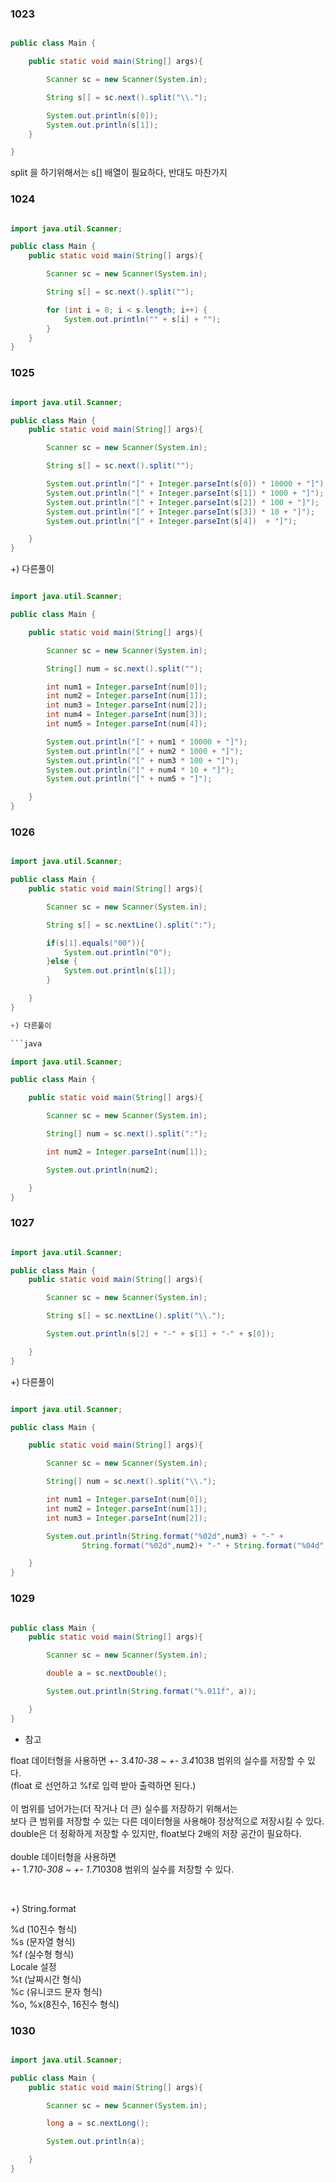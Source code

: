 ### 1023

```java

public class Main {

    public static void main(String[] args){

        Scanner sc = new Scanner(System.in);

        String s[] = sc.next().split("\\.");

        System.out.println(s[0]);
        System.out.println(s[1]);
    }

}

```

split 을 하기위해서는 s[] 배열이 필요하다, 반대도 마찬가지

### 1024

```java

import java.util.Scanner;

public class Main {
    public static void main(String[] args){

        Scanner sc = new Scanner(System.in);

        String s[] = sc.next().split("");

        for (int i = 0; i < s.length; i++) {
            System.out.println("" + s[i] + "");
        }
    }
}

```


### 1025

```java

import java.util.Scanner;

public class Main {
    public static void main(String[] args){

        Scanner sc = new Scanner(System.in);

        String s[] = sc.next().split("");

        System.out.println("[" + Integer.parseInt(s[0]) * 10000 + "]");
        System.out.println("[" + Integer.parseInt(s[1]) * 1000 + "]");
        System.out.println("[" + Integer.parseInt(s[2]) * 100 + "]");
        System.out.println("[" + Integer.parseInt(s[3]) * 10 + "]");
        System.out.println("[" + Integer.parseInt(s[4])  + "]");

    }
}


```

+) 다른풀이

```java

import java.util.Scanner;

public class Main {

    public static void main(String[] args){

        Scanner sc = new Scanner(System.in);

        String[] num = sc.next().split("");

        int num1 = Integer.parseInt(num[0]);
        int num2 = Integer.parseInt(num[1]);
        int num3 = Integer.parseInt(num[2]);
        int num4 = Integer.parseInt(num[3]);
        int num5 = Integer.parseInt(num[4]);

        System.out.println("[" + num1 * 10000 + "]");
        System.out.println("[" + num2 * 1000 + "]");
        System.out.println("[" + num3 * 100 + "]");
        System.out.println("[" + num4 * 10 + "]");
        System.out.println("[" + num5 + "]");

    }
}

```

### 1026

```java

import java.util.Scanner;

public class Main {
    public static void main(String[] args){

        Scanner sc = new Scanner(System.in);

        String s[] = sc.nextLine().split(":");

        if(s[1].equals("00")){
            System.out.println("0");
        }else {
            System.out.println(s[1]);
        }

    }
}

+) 다른풀이

```java

import java.util.Scanner;

public class Main {

    public static void main(String[] args){

        Scanner sc = new Scanner(System.in);

        String[] num = sc.next().split(":");

        int num2 = Integer.parseInt(num[1]);

        System.out.println(num2);

    }
}

```

### 1027

```java

import java.util.Scanner;

public class Main {
    public static void main(String[] args){

        Scanner sc = new Scanner(System.in);

        String s[] = sc.nextLine().split("\\.");

        System.out.println(s[2] + "-" + s[1] + "-" + s[0]);

    }
}

```

+) 다른풀이

```java

import java.util.Scanner;

public class Main {

    public static void main(String[] args){

        Scanner sc = new Scanner(System.in);

        String[] num = sc.next().split("\\.");

        int num1 = Integer.parseInt(num[0]);
        int num2 = Integer.parseInt(num[1]);
        int num3 = Integer.parseInt(num[2]);

        System.out.println(String.format("%02d",num3) + "-" +
                String.format("%02d",num2)+ "-" + String.format("%04d",num1));

    }
}

```

### 1029

```java

public class Main {
    public static void main(String[] args){

        Scanner sc = new Scanner(System.in);

        double a = sc.nextDouble();

        System.out.println(String.format("%.011f", a));

    }
}

```


* 참고

float 데이터형을 사용하면 +- 3.4*10-38 ~ +- 3.4*1038 범위의 실수를 저장할 수 있다.<br/>
(float 로 선언하고 %f로 입력 받아 출력하면 된다.)<br/>
<br/>
이 범위를 넘어가는(더 작거나 더 큰) 실수를 저장하기 위해서는 <br/>
보다 큰 범위를 저장할 수 있는 다른 데이터형을 사용해야 정상적으로 저장시킬 수 있다. <br/>
double은 더 정확하게 저장할 수 있지만, float보다 2배의 저장 공간이 필요하다. <br/>
<br/>
double 데이터형을 사용하면<br/>
+- 1.7*10-308 ~ +- 1.7*10308 범위의 실수를 저장할 수 있다.<br/>

<br/>

+) String.format

%d (10진수 형식) <br/>
%s (문자열 형식) <br/>
%f (실수형 형식) <br/>
Locale 설정 <br/>
%t (날짜시간 형식) <br/>
%c (유니코드 문자 형식) <br/>
%o, %x(8진수, 16진수 형식) <br/>


### 1030

```java

import java.util.Scanner;

public class Main {
    public static void main(String[] args){

        Scanner sc = new Scanner(System.in);

        long a = sc.nextLong();

        System.out.println(a);

    }
}

```




